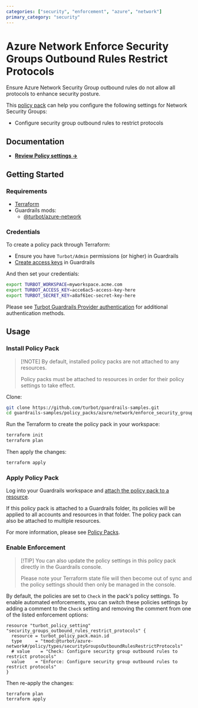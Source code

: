 ```yaml
---
categories: ["security", "enforcement", "azure", "network"]
primary_category: "security"
---
```


# Azure Network Enforce Security Groups Outbound Rules Restrict Protocols

Ensure Azure Network Security Group outbound rules do not allow all protocols to enhance security posture.

This [policy pack](https://turbot.com/guardrails/docs/concepts/policy-packs) can help you configure the following settings for Network Security Groups:

- Configure security group outbound rules to restrict protocols

## Documentation

- **[Review Policy settings →](https://hub.guardrails.turbot.com/policy-packs/enforce_security_groups_outbound_rules_restrict_protocols/settings)**

## Getting Started

### Requirements

- [Terraform](https://developer.hashicorp.com/terraform/install)
- Guardrails mods:
  - [@turbot/azure-network](https://hub.guardrails.turbot.com/mods/azure/mods/azure-network)

### Credentials

To create a policy pack through Terraform:

- Ensure you have `Turbot/Admin` permissions (or higher) in Guardrails
- [Create access keys](https://turbot.com/guardrails/docs/guides/iam/access-keys#generate-a-new-guardrails-api-access-key) in Guardrails

And then set your credentials:

```sh
export TURBOT_WORKSPACE=myworkspace.acme.com
export TURBOT_ACCESS_KEY=acce6ac5-access-key-here
export TURBOT_SECRET_KEY=a8af61ec-secret-key-here
```

Please see [Turbot Guardrails Provider authentication](https://registry.terraform.io/providers/turbot/turbot/latest/docs#authentication) for additional authentication methods.

## Usage

### Install Policy Pack

> [\!NOTE]
> By default, installed policy packs are not attached to any resources.
>
> Policy packs must be attached to resources in order for their policy settings to take effect.

Clone:

```sh
git clone https://github.com/turbot/guardrails-samples.git
cd guardrails-samples/policy_packs/azure/network/enforce_security_groups_outbound_rules_restrict_protocols
```

Run the Terraform to create the policy pack in your workspace:

```sh
terraform init
terraform plan
```

Then apply the changes:

```sh
terraform apply
```

### Apply Policy Pack

Log into your Guardrails workspace and [attach the policy pack to a resource](https://turbot.com/guardrails/docs/guides/policy-packs#attach-a-policy-pack-to-a-resource).

If this policy pack is attached to a Guardrails folder, its policies will be applied to all accounts and resources in that folder. The policy pack can also be attached to multiple resources.

For more information, please see [Policy Packs](https://turbot.com/guardrails/docs/concepts/policy-packs).

### Enable Enforcement

> [\!TIP]
> You can also update the policy settings in this policy pack directly in the Guardrails console.
>
> Please note your Terraform state file will then become out of sync and the policy settings should then only be managed in the console.

By default, the policies are set to `Check` in the pack's policy settings. To enable automated enforcements, you can switch these policies settings by adding a comment to the `Check` setting and removing the comment from one of the listed enforcement options:

```hcl
resource "turbot_policy_setting" "security_groups_outbound_rules_restrict_protocols" {
  resource = turbot_policy_pack.main.id
  type     = "tmod:@turbot/azure-network#/policy/types/securityGroupsOutboundRulesRestrictProtocols"
  # value    = "Check: Configure security group outbound rules to restrict protocols"
  value    = "Enforce: Configure security group outbound rules to restrict protocols"
}
```

Then re-apply the changes:

```sh
terraform plan
terraform apply
```
